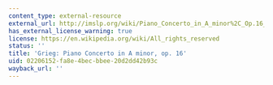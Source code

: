 ```yaml
---
content_type: external-resource
external_url: http://imslp.org/wiki/Piano_Concerto_in_A_minor%2C_Op.16_%28Grieg%2C_Edvard%29
has_external_license_warning: true
license: https://en.wikipedia.org/wiki/All_rights_reserved
status: ''
title: 'Grieg: Piano Concerto in A minor, op. 16'
uid: 02206152-fa8e-4bec-bbee-20d2dd42b93c
wayback_url: ''
---
```

